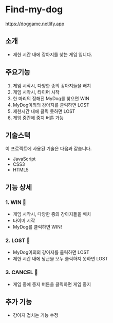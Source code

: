 # Find-my-dog

https://doggame.netlify.app

## 소개
- 제한 시간 내에 강아지를 찾는 게임 입니다.

## 주요기능
1. 게임 시작시, 다양한 종의 강아지들을 배치
2. 게임 시작시, 타이머 시작
3. 한 마리의 정해진 MyDog를 찾으면 WIN
4. MyDog이외의 강아지를 클릭하면 LOST
5. 제한시간 내에 클릭 못하면 LOST
6. 게임 중간에 중지 버튼 가능

## 기술스택
이 프로젝트에 사용된 기술은 다음과 같습니다.
- JavaScript
- CSS3
- HTML5

## 기능 상세
### 1. WIN 🎉
- 게임 시작시, 다양한 종의 강아지들을 배치
- 타이머 시작
- MyDog를 클릭하면 WIN!   


### 2. LOST 💩
- MyDog이외의 강아지를 클릭하면 LOST
- 제한 시간 내에 당근을 모두 클릭하지 못하면 LOST   

### 3. CANCEL 🚧
- 게임 중에 중지 버튼을 클릭하면 게임 중지   

## 추가 기능
- 강아지 겹치는 기능 수정

